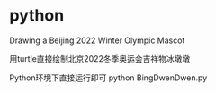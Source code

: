 # python

Drawing a Beijing 2022 Winter Olympic Mascot

用turtle直接绘制北京2022冬季奥运会吉祥物冰墩墩

Python环境下直接运行即可
python BingDwenDwen.py
